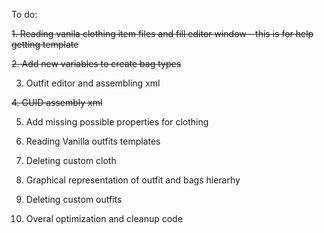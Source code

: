 To do:


~~1. Reading vanila clothing item files and fill editor window - this is for help getting template~~

~~2. Add new variables to create bag types~~

3. Outfit editor and assembling xml

~~4. GUID assembly xml~~

5. Add missing possible properties for clothing

6. Reading Vanilla outfits templates

7. Deleting custom cloth

8. Graphical representation of outfit and bags hierarhy

9. Deleting custom outfits

10. Overal optimization and cleanup code

